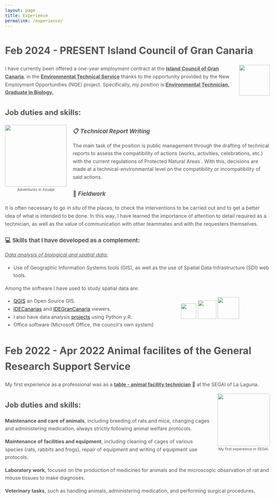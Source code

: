 ```yaml
---
layout: page
title: Experience
permalink: /experience/
---
```


<style>

body {
    max-width: 100%;
    margin: 0 auto;
    font-size: 1rem;
    line-height: 1.6;
    color: #555555;
}

.wrapper {
  width:860px;
  margin:0 auto;
}

</style>

<strong>Feb 2024 - PRESENT Island Council of Gran Canaria</strong>
===

<div style="float: right; margin-left: 20px;">
  <img src="https://pbs.twimg.com/profile_images/1561716451173621760/kLELmYdp_400x400.jpg" width="100px">
</div>

I have currently been offered a one-year employment contract at the <u><strong>Island Council of Gran Canaria</strong></u>, in the <u><strong>Environmental Technical Service</strong></u> thanks to the opportunity provided by the New Employment Opportunities (NOE) project. Specifically, my position is <u><strong>Environmental Technician, Graduate in Biology.</strong></u>

## **Job duties and skills**:

<div style="float: left; margin-right: 20px;">
  <img src="https://juancarlosbio.github.io/juancarlos_portfolio_esp/images/profile2.png" width="200px">
  <figcaption style="font-size: 12px;" align="center">Adventures in Azuaje</figcaption>
</div>

### 📋 *Technical Report Writing*

The main task of the position is public management through the drafting of technical reports to assess the compatibility of actions (works, activities, celebrations, etc.) with the current regulations of Protected Natural Areas . With this, decisions are made at a technical-environmental level on the compatibility or incompatibility of said actions.

### 🥾 *Fieldwork*

It is often necessary to go *in situ* of the places, to check the interventions to be carried out and to get a better idea of ​​what is intended to be done. In this way, I have learned the importance of attention to detail required as a technician, as well as the value of communication with other teammates and with the requesters themselves.

### 💻 **Skills that I have developed as a complement**:

<u><i>Data analysis of biological and spatial data:</i></u>

* Use of Geographic Information Systems tools (GIS), as well as the use of Spatial Data Infrastructure (SDI) web tools.

Among the software I have used to study spatial data are:

<div style="float: right; margin-right: 100px;">
  <img src="https://www.qgis.org/img/logosign.svg" width="50px">

  <img src="https://yt3.googleusercontent.com/4umaHqwcGrVJ7pC1aAb_LeVzrl3Wx-5-RcBfUYloydlCGmr36MSEqrw6m6XAgpFuWx-VtBt8gA=s900-c-k-c0x00ffffff-no-rj" width="60x">

  <img src="https://db0dce98.rocketcdn.me/es/files/2020/04/Diapositive1-1.png" width="70x">

</div>

* [QGIS](https://github.com/qgis/QGIS) an Open Source GIS.
* [IDECanarias](https://www.idecanarias.es/) and [IDEGranCanaria](https://www.idegrancanaria.es/) viewers.
* I also have data analysis [projects](https://juancarlosbio.github.io/juancarlos_portfolio_eng/projects/) using Python y R.
* Office software (Microsoft Office, the council's own system)

<strong>Feb 2022 - Apr 2022 Animal facilites of the General Research Support Service</strong> 
===

My first experience as a professional was as a <u><strong>table - animal facility technician</strong></u> 🐁 at the SEGAI of La Laguna.

<div style="float: right; margin-left: 20px;">
  <img src="https://juancarlosbio.github.io/juancarlos_portfolio_esp/images/foto%20segai.jpg" width="170px">
  <figcaption style="font-size: 12px;" align="center">My first expereince in  SEGAI.</figcaption>
</div>

## <strong>Job duties and skills</strong>:

**Maintenance and care of animals**, including breeding of rats and mice, changing cages and administering medication, always strictly following animal welfare protocols. 

**Maintenance of facilities and equipment**, including cleaning of cages of various species (rats, rabbits and frogs), repair of equipment and writing of equipment use protocols.

**Laboratory work**, focused on the production of medicines for animals and the microscopic observation of rat and mouse tissues to make diagnoses.

**Veterinary tasks**, such as handling animals, administering medication, and performing surgical procedures.